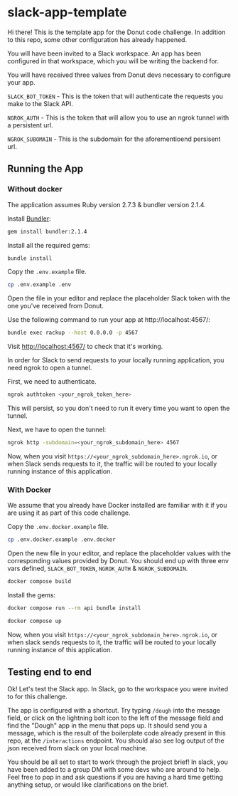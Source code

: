 # slack-app-template

Hi there! This is the template app for the Donut code challenge. In addition to this repo, some other configuration has already happened.

You will have been invited to a Slack workspace. An app has been configured in that workspace, which you will be writing the backend for.

You will have received three values from Donut devs necessary to configure your app.

`SLACK_BOT_TOKEN` - This is the token that will authenticate the requests you make to the Slack API.

`NGROK_AUTH` - This is the token that will allow you to use an ngrok tunnel with a persistent url.

`NGROK_SUBOMAIN` - This is the subdomain for the aforementioend persisent url.

## Running the App

### Without docker

The application assumes Ruby version 2.7.3 & bundler version 2.1.4.

Install [Bundler](https://bundler.io/):

```sh
gem install bundler:2.1.4
```

Install all the required gems:

```sh
bundle install
```

Copy the `.env.example` file.

```sh
cp .env.example .env
```

Open the file in your editor and replace the placeholder Slack token with the one you've received from Donut.

Use the following command to run your app at http://localhost:4567/:

```sh
bundle exec rackup --host 0.0.0.0 -p 4567
```

Visit <http://localhost:4567/> to check that it's working.

In order for Slack to send requests to your locally running application, you need ngrok to open a tunnel.

First, we need to authenticate.

```sh
ngrok authtoken <your_ngrok_token_here>
```

This will persist, so you don't need to run it every time you want to open the tunnel.

Next, we have to open the tunnel:

```sh
ngrok http -subdomain=<your_ngrok_subdomain_here> 4567
```

Now, when you visit `https://<your_ngrok_subdomain_here>.ngrok.io`, or when Slack sends requests to it, the traffic will be routed to your locally running instance of this application.

### With Docker

We assume that you already have Docker installed are familiar with it if you are using it as part of this code challenge.

Copy the `.env.docker.example` file.

```sh
cp .env.docker.example .env.docker
```

Open the new file in your editor, and replace the placeholder values with the corresponding values provided by Donut. You should end up with three env vars defined, `SLACK_BOT_TOKEN`, `NGROK_AUTH` & `NGROK_SUBDOMAIN`.

```sh
docker compose build
```

Install the gems:

```sh
docker compose run --rm api bundle install
```

```sh
docker compose up
```

Now, when you visit `https://<your_ngrok_subdomain_here>.ngrok.io`, or when slack sends requests to it, the traffic will be routed to your locally running instance of this application.

## Testing end to end

Ok! Let's test the Slack app. In Slack, go to the workspace you were invited to for this challenge.

The app is configured with a shortcut. Try typing `/dough` into the mesage field, or click on the lightning bolt icon to the left of the message field and find the "Dough" app in the menu that pops up. It should send you a message, which is the result of the boilerplate code already present in this repo, at the `/interactions` endpoint. You should also see log output of the json received from slack on your local machine.

You should be all set to start to work through the project brief! In slack, you have been added to a group DM with some devs who are around to help. Feel free to pop in and ask questions if you are having a hard time getting anything setup, or would like clarifications on the brief.
